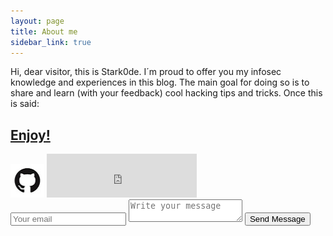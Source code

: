 ```yaml
---
layout: page
title: About me
sidebar_link: true
---
```


Hi, dear visitor, this is Stark0de. I´m proud to offer you my infosec knowledge and experiences in this blog. The main goal for doing so is to share and learn (with your feedback) cool hacking tips and tricks. Once this is said:

<h2><a href="https://stark0de.github.io"><strong>Enjoy!</strong></a></h2>
<a href="https://github.com/stark0de"><img border="0" alt="Github" src="logo.jpg" width="54" height="54"></a>
 <iframe src="https://stark0de.github.io/badge.html" width="240" height="70" scrolling="no" frameborder="0"></iframe>
 
 <form method="POST" action="https://formspree.io/stark0de@protonmail.com">
  <input type="email" name="email" placeholder="Your email">
  <textarea name="message" placeholder="Write your message"></textarea>
  <button type="submit">Send Message</button>
</form>
